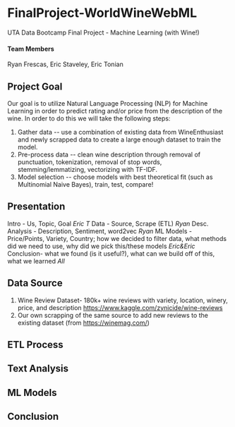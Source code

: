 # FinalProject-WorldWineWebML
UTA Data Bootcamp Final Project - Machine Learning (with Wine!)

#### Team Members
Ryan Frescas, Eric Staveley, Eric Tonian

## Project Goal
Our goal is to utilize Natural Language Processing (NLP) for Machine Learning in order to predict rating and/or price from the description of the wine. In order to do this we will take the following steps:
  1) Gather data -- use a combination of existing data from WineEnthusiast and newly scrapped data to create a large enough        dataset to train the model.
  2) Pre-process data -- clean wine description through removal of punctuation, tokenization, removal of stop words,                stemming/lemmatizing, vectorizing with TF-IDF.
  3) Model selection -- choose models with best theoretical fit (such as Multinomial Naive Bayes), train, test, compare!
  
## Presentation
Intro - Us, Topic, Goal *Eric T*
Data - Source, Scrape (ETL) *Ryan*
Desc. Analysis - Description, Sentiment, word2vec *Ryan*
ML Models - Price/Points, Variety, Country; how we decided to filter data, what methods did we need to use, why did we pick               this/these models *Eric&Eric*
Conclusion- what we found (is it useful?), what can we build off of this, what we learned *All*



## Data Source
1) Wine Review Dataset- 180k+ wine reviews with variety, location, winery, price, and description https://www.kaggle.com/zynicide/wine-reviews
2) Our own scrapping of the same source to add new reviews to the existing dataset (from https://winemag.com/)

## ETL Process

## Text Analysis

## ML Models

## Conclusion
